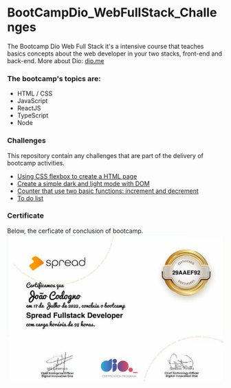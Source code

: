 # BootCampDio_WebFullStack_Challenges
The Bootcamp Dio Web Full Stack it's a intensive course that teaches basics concepts about the web developer in your two stacks, front-end and back-end. More about Dio: [dio.me](https://dio.me "Dio web Site")

### The bootcamp's topics are:
- HTML / CSS
- JavaScript
- ReactJS
- TypeScript
- Node

### Challenges
This repository contain any challenges that are part of the delivery of bootcamp activities.
- [Using CSS flexbox to create a HTML page](https://github.com/joaocodogno/BootCampDio_WebFullStack_Challenges/tree/main/css-flexbox-challenge)
- [Create a simple dark and light mode with DOM](https://github.com/joaocodogno/BootCampDio_WebFullStack_Challenges/tree/main/dark-mode-challenge)
- [Counter that use two basic functions: increment and decrement](https://github.com/joaocodogno/BootCampDio_WebFullStack_Challenges/tree/main/counter)
- [To do list](https://github.com/joaocodogno/BootCampDio_WebFullStack_Challenges/tree/main/to-do-list-challenge)

### Certificate
Below, the cerficate of conclusion of bootcamp.
![certificate](https://github.com/joaocodogno/BootCampDio_WebFullStack_Challenges/blob/main/certificate.PNG)

